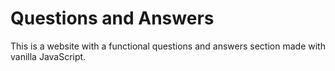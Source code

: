 # Questions and Answers

This is a website with a functional questions and answers section made with vanilla JavaScript.